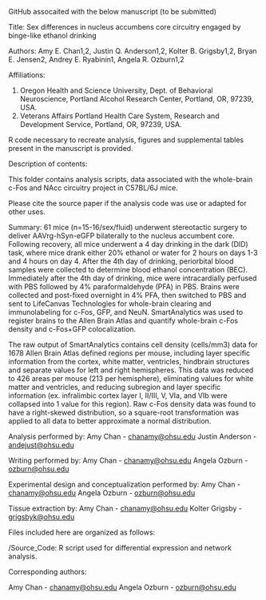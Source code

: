 GitHub assocaited with the below manuscript (to be submitted)

Title: Sex differences in nucleus accumbens core circuitry engaged by binge-like ethanol drinking

Authors: Amy E. Chan1,2, Justin Q. Anderson1,2, Kolter B. Grigsby1,2, Bryan E. Jensen2, Andrey E. Ryabinin1, Angela R. Ozburn1,2

Affiliations: 
1. Oregon Health and Science University, Dept. of Behavioral Neuroscience, Portland Alcohol Research Center, Portland, OR, 97239, USA.
2. Veterans Affairs Portland Health Care System, Research and Development Service, Portland, OR, 97239, USA.

R code necessary to recreate analysis, figures and supplemental tables present in the manuscript is provided.

Description of contents:

This folder contains analysis scripts, data associated with the whole-brain c-Fos and NAcc circuitry project in C57BL/6J mice. 

Please cite the source paper if the analysis code was use or adapted for other uses. 

Summary:
61 mice (n=15-16/sex/fluid) underwent stereotactic surgery to deliver AAVrg-hSyn-eGFP bilaterally to the nucleus accumbent core. Following recovery, all mice underwent a 4 day drinking in the dark (DID) task, where mice drank either 20% ethanol or water for 2 hours on days 1-3 and 4 hours on day 4. After the 4th day of drinking, periorbital blood samples were collected to determine blood ethanol concentration (BEC). Immediately after the 4th day of drinking, mice were intracardially perfused with PBS followed by 4% paraformaldehyde (PFA) in PBS. Brains were collected and post-fixed overnight in 4% PFA, then switched to PBS and sent to LifeCanvas Technologies for whole-brain clearing and immunolabeling for c-Fos, GFP, and NeuN. SmartAnalytics was used to register brains to the Allen Brain Atlas and quantify whole-brain c-Fos density and c-Fos+GFP colocalization. 

The raw output of SmartAnalytics contains cell density (cells/mm3) data for 1678 Allen Brain Atlas defined regions per mouse, including layer specific information from the cortex, white matter, ventricles, hindbrain structures and separate values for left and right hemispheres. This data was reduced to 426 areas per mouse (213 per hemisphere), eliminating values for white matter and ventricles, and reducing subregion and layer specific information (ex. infralimbic cortex layer I, II/III, V, VIa, and VIb were collapsed into 1 value for this region). Raw c-Fos density data was found to have a right-skewed distribution, so a square-root transformation was applied to all data to better approximate a normal distribution. 

Analysis performed by:
  Amy Chan - chanamy@ohsu.edu
  Justin Anderson - andejust@ohsu.edu

Writing performed by:
  Amy Chan - chanamy@ohsu.edu
  Angela Ozburn - ozburn@ohsu.edu
  
Experimental design and conceptualization performed by:
  Amy Chan - chanamy@ohsu.edu
  Angela Ozburn - ozburn@ohsu.edu
  
Tissue extraction by:
  Amy Chan - chanamy@ohsu.edu
  Kolter Grigsby - grigsbyk@ohsu.edu

Files included here are organized as follows:

/Source_Code: R script used for differential expression and network analysis.
			  
Corresponding authors:

Amy Chan - chanamy@ohsu.edu
Angela Ozburn - ozburn@ohsu.edu

